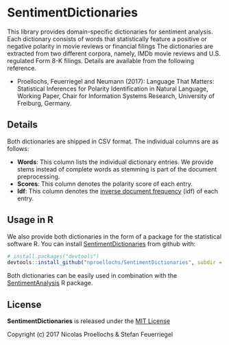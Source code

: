
<!-- README.md is generated from README.Rmd. Please edit that file -->
SentimentDictionaries
=====================

This library provides domain-specific dictionaries for sentiment analysis. Each dictionary consists of words that statistically feature a positive or negative polarity in movie reviews or financial filings The dictionaries are extracted from two different corpora, namely, IMDb movie reviews and U.S. regulated Form 8-K filings. Details are available from the following reference.

-   Proellochs, Feuerriegel and Neumann (2017): Language That Matters: Statistical Inferences for Polarity Identification in Natural Language, Working Paper, Chair for Information Systems Research, University of Freiburg, Germany.

Details
-------

Both dictionaries are shipped in CSV format. The individual columns are as follows:

-   **Words**: This column lists the individual dictionary entries. We provide stems instead of complete words as stemming is part of the document preprocessing.
-   **Scores**: This column denotes the polarity score of each entry.
-   **Idf**: This column denotes the [inverse document frequency](https://en.wikipedia.org/wiki/Tf%E2%80%93idf) (idf) of each entry.

Usage in R
----------

We also provide both dictionaries in the form of a package for the statistical software R. You can install [SentimentDictionaries](https://github.com/nproellochs/SentimentDictionaries/tree/master/R-package) from github with:

``` r
# install.packages("devtools")
devtools::install_github("nproellochs/SentimentDictionaries", subdir = "R-package")
```

Both dictionaries can be easily used in combination with the [SentimentAnalysis](https://github.com/sfeuerriegel/SentimentAnalysis) R package.

License
-------

**SentimentDictionaries** is released under the [MIT License](https://opensource.org/licenses/MIT)

Copyright (c) 2017 Nicolas Proellochs & Stefan Feuerriegel
